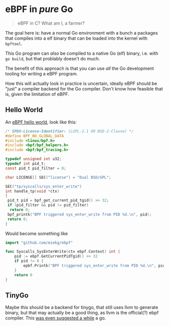 # eBPF in *pure* Go

> eBPF in C? What am I, a farmer?

The goal here is: have a normal Go environment with a bunch a packages that compiles into a elf
binary that can be loaded into the kernel with `bpftool`.

This Go program can _also_ be compiled to a native Go (elf) binary, i.e. with `go build`, but that
problably doesn't do much.

The benefit of this approach is that you can use _all_ the Go development tooling for writing a eBPF
program.

How this will actually look in practice is uncertain, ideally eBPF should be "just" a compiler
backend for the Go compiler. Don't know how feasible that is, given the limitation of eBPF.

## Hello World

An [eBPF hello
world](https://github.com/eunomia-bpf/bpf-developer-tutorial/blob/main/src/1-helloworld/README_en.md#hello-world---minimal-ebpf-program),
look like this:

~~~ c
/* SPDX-License-Identifier: (LGPL-2.1 OR BSD-2-Clause) */
#define BPF_NO_GLOBAL_DATA
#include <linux/bpf.h>
#include <bpf/bpf_helpers.h>
#include <bpf/bpf_tracing.h>

typedef unsigned int u32;
typedef int pid_t;
const pid_t pid_filter = 0;

char LICENSE[] SEC("license") = "Dual BSD/GPL";

SEC("tp/syscalls/sys_enter_write")
int handle_tp(void *ctx)
{
 pid_t pid = bpf_get_current_pid_tgid() >> 32;
 if (pid_filter && pid != pid_filter)
  return 0;
 bpf_printk("BPF triggered sys_enter_write from PID %d.\n", pid);
 return 0;
}
~~~

Would become something like

~~~ go
import "github.com/miekg/ebpf"

func Syscalls_SysEnterWrite(ctx ebpf.Context) int {
    pid := ebpf.GetCurrentPidTgid() >> 32
    if pid != 0 {
        epbf.Printk("BPF triggered sys_enter_write from PID %d.\n", pid)
    }
    return 0
}
~~~

## TinyGo

Maybe this should be a backend for tinygo, that still uses llvm to generate binary, but that may
actually be a good thing, as llvm is the official(?) ebpf compiler. This [was even suggested a
while](https://github.com/tinygo-org/tinygo/issues/1015) a go.
